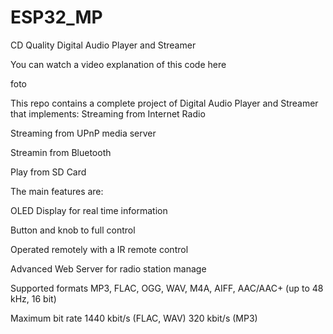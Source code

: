 # ESP32_MP
CD Quality Digital Audio Player and Streamer

You can watch a video explanation of this code here

foto

This repo contains a complete project of Digital Audio Player and Streamer that implements:
Streaming from Internet Radio

Streaming from UPnP media server

Streamin from Bluetooth

Play from SD Card


The main features are:

OLED Display for real time information

Button and knob to full control

Operated remotely with a IR remote control

Advanced Web Server for radio station manage

Supported formats	MP3, FLAC, OGG, WAV, M4A, AIFF, AAC/AAC+ (up to 48 kHz, 16 bit)

Maximum bit rate 	1440 kbit/s (FLAC, WAV) 320 kbit/s (MP3)
